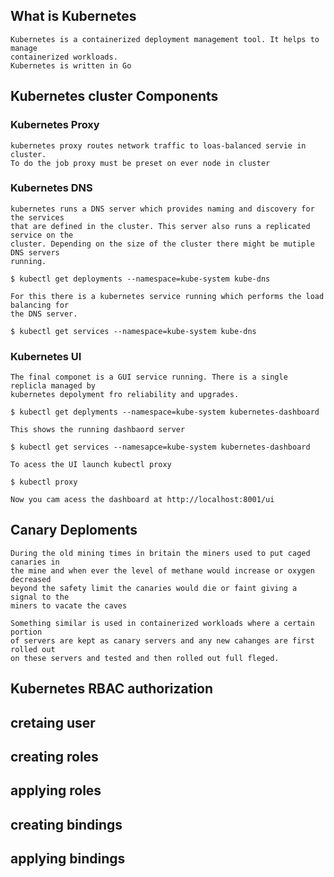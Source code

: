 ## What is Kubernetes
	
	Kubernetes is a containerized deployment management tool. It helps to manage 
	containerized workloads.
	Kubernetes is written in Go

## Kubernetes cluster Components

### Kubernetes Proxy
	kubernetes proxy routes network traffic to loas-balanced servie in cluster. 
	To do the job proxy must be preset on ever node in cluster

### Kubernetes DNS
	kubernetes runs a DNS server which provides naming and discovery for the services 
	that are defined in the cluster. This server also runs a replicated service on the
	cluster. Depending on the size of the cluster there might be mutiple DNS servers
	running.

	$ kubectl get deployments --namespace=kube-system kube-dns

	For this there is a kubernetes service running which performs the load balancing for 
	the DNS server.

	$ kubectl get services --namespace=kube-system kube-dns

### Kubernetes UI
	The final componet is a GUI service running. There is a single replicla managed by
	kubernetes depolyment fro reliability and upgrades.

	$ kubectl get deplyments --namespace=kube-system kubernetes-dashboard
	
	This shows the running dashbaord server
	
	$ kubectl get services --namesapce=kube-system kubernetes-dashboard

	To acess the UI launch kubectl proxy
	
	$ kubectl proxy
	
	Now you cam acess the dashboard at http://localhost:8001/ui


	


## Canary Deploments

	During the old mining times in britain the miners used to put caged canaries in 
	the mine and when ever the level of methane would increase or oxygen decreased
	beyond the safety limit the canaries would die or faint giving a signal to the 
	miners to vacate the caves
	
	Something similar is used in containerized workloads where a certain portion
	of servers are kept as canary servers and any new cahanges are first rolled out 
	on these servers and tested and then rolled out full fleged.

## Kubernetes RBAC authorization

## cretaing user

## creating roles

## applying roles

## creating bindings

## applying bindings  
